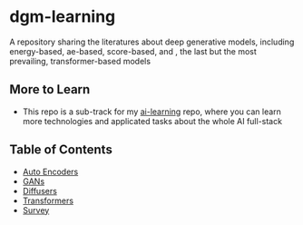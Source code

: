 # dgm-learning
A repository sharing the literatures about deep generative models, including energy-based, ae-based, score-based, and , the last but the most prevailing, transformer-based models


## More to Learn

* This repo is a sub-track for my [ai-learning](https://github.com/Strivin0311/ai-learning) repo, where you can learn more technologies and applicated tasks about the whole AI full-stack



## Table of Contents
* [Auto Encoders](./auto-encoders.md)
* [GANs](./gans/README.md)
* [Diffusers](./diffusers/README.md)
* [Transformers](./transformers/)
* [Survey](./survey.md)